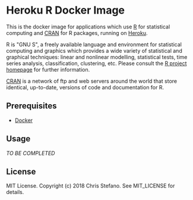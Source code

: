 # Heroku R Docker Image

This is the docker image for applications which use [R](http://www.r-project.org/) for statistical computing and [CRAN](http://cran.r-project.org/) for R packages, running on [Heroku](https://heroku.com).

R is "GNU S", a freely available language and environment for statistical computing and graphics which provides a wide variety of statistical and graphical techniques: linear and nonlinear modelling, statistical tests, time series analysis, classification, clustering, etc. Please consult the [R project homepage](http://www.r-project.org/) for further information.

[CRAN](http://cran.r-project.org/) is a network of ftp and web servers around the world that store identical, up-to-date, versions of code and documentation for R.

## Prerequisites

* [Docker](https://www.docker.com/)

## Usage

_TO BE COMPLETED_

## License

MIT License. Copyright (c) 2018 Chris Stefano. See MIT_LICENSE for details.
